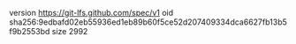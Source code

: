 version https://git-lfs.github.com/spec/v1
oid sha256:9edbafd02eb55936ed1eb89b60f5ce52d207409334dca6627fb13b5f9b2553bd
size 2992

